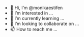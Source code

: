 - 👋 Hi, I’m @monikaestifen
- 👀 I’m interested in ...
- 🌱 I’m currently learning ...
- 💞️ I’m looking to collaborate on ...
- 📫 How to reach me ...

<!---
monikaestifen/monikaestifen is a ✨ special ✨ repository because its `README.md` (this file) appears on your GitHub profile.
You can click the Preview link to take a look at your changes.
--->
